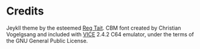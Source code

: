 # Credits

Jeykll theme by the esteemed [Reg Tait](http://regmtait.co.uk). CBM font created by Christian Vogelgsang and included with [VICE](http://sourceforge.net/projects/vice-emu/) 2.4.2 C64 emulator, under the terms of the GNU General Public License.